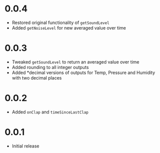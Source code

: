 # 0.0.4

* Restored original functionality of `getSoundLevel`
* Added `getNoiseLevel` for new averaged value over time

# 0.0.3

* Tweaked `getSoundLevel` to return an averaged value over time
* Added rounding to all integer outputs
* Added *decimal versions of outputs for Temp, Pressure and Humidity with two decimal places

# 0.0.2

* Added `onClap` and `timeSinceLastClap`

# 0.0.1

* Initial release